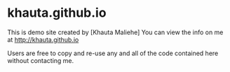 khauta.github.io
=====================
This is demo site created by [Khauta Maliehe] You can view the info on me at <http://khauta.github.io>

Users are free to copy and re-use any and all of the code contained here without contacting me.
